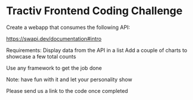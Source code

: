 # Tractiv Frontend Coding Challenge

Create a webapp that consumes the following API:

https://swapi.dev/documentation#intro

Requirements:
Display data from the API in a list
Add a couple of charts to showcase a few total counts

Use any framework to get the job done

Note: have fun with it and let your personality show

Please send us a link to the code once completed
